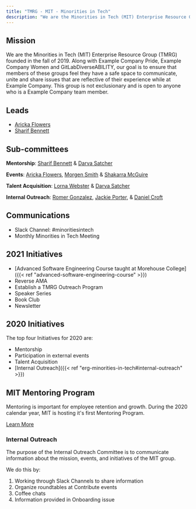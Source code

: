 ```yaml
---
title: "TMRG - MIT - Minorities in Tech"
description: "We are the Minorities in Tech (MIT) Enterprise Resource Group (TMRG) founded in the fall of 2019. Learn more!"
---
```


## Mission

We are the Minorities in Tech (MIT) Enterprise Resource Group (TMRG) founded in the fall of 2019. Along with Example Company Pride, Example Company Women and GitLabDiverseABILITY, our goal is to ensure that members of these groups feel they have a safe space to communicate, unite and share issues that are reflective of their experience while at Example Company. This group is not exclusionary and is open to anyone who is a Example Company team member.

## Leads

- [Aricka Flowers](/handbook/company/team/#atflowers)
- [Sharif Bennett](/handbook/company/team/#sharifatl)

## Sub-committees

**Mentorship**: [Sharif Bennett](/handbook/company/team/#sharifatl) & [Darva Satcher](/handbook/company/team/#dsatcher)

**Events**: [Aricka Flowers](/handbook/company/team/#atflowers), [Morgen Smith](/handbook/company/team/#msmith6) & [Shakarra McGuire](/handbook/company/team/#samcguire)

**Talent Acquisition**: [Lorna Webster](/handbook/company/team/#lwebster) & [Darva Satcher](/handbook/company/team/#dsatcher)

**Internal Outreach**:   [Romer Gonzalez](/handbook/company/team/#romerg), [Jackie Porter](/handbook/company/team/#jreporter), & [Daniel Croft](/handbook/company/team/#dcroft)

## Communications

- Slack Channel: #minoritiesintech
- Monthly Minorities in Tech Meeting

## 2021 Initiatives

- [Advanced Software Engineering Course taught at Morehouse College]({{< ref "advanced-software-engineering-course" >}})
- Reverse AMA
- Establish a TMRG Outreach Program
- Speaker Series
- Book Club
- Newsletter

## 2020 Initiatives

The top four Initiatives for 2020 are:

- Mentorship
- Participation in external events
- Talent Acquisition
- [Internal Outreach]({{< ref "erg-minorities-in-tech#internal-outreach" >}})

## MIT Mentoring Program

Mentoring is important for employee retention and growth.  During the 2020 calendar year, MIT is hosting it's first Mentoring Program.

[Learn More](mentoring/)

### Internal Outreach

The purpose of the Internal Outreach Committee is to communicate information about the mission, events, and initiatives of the MIT group.

We do this by:

1. Working through Slack Channels to share information
1. Organize roundtables at Contribute events
1. Coffee chats
1. Information provided in Onboarding issue
